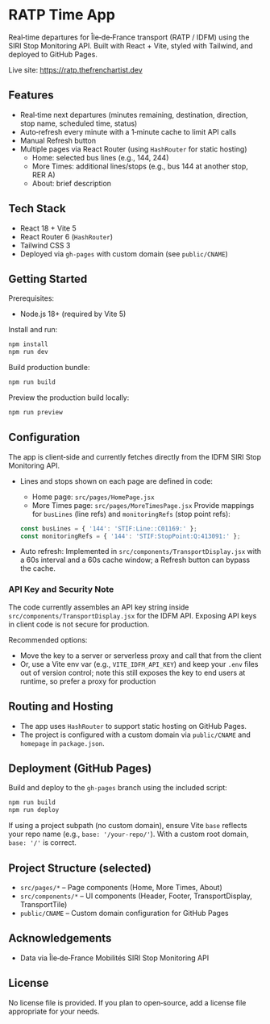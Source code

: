 # RATP Time App

Real‑time departures for Île‑de‑France transport (RATP / IDFM) using the SIRI Stop Monitoring API. Built with React + Vite, styled with Tailwind, and deployed to GitHub Pages.

Live site: https://ratp.thefrenchartist.dev

## Features
- Real‑time next departures (minutes remaining, destination, direction, stop name, scheduled time, status)
- Auto‑refresh every minute with a 1‑minute cache to limit API calls
- Manual Refresh button
- Multiple pages via React Router (using `HashRouter` for static hosting)
  - Home: selected bus lines (e.g., 144, 244)
  - More Times: additional lines/stops (e.g., bus 144 at another stop, RER A)
  - About: brief description

## Tech Stack
- React 18 + Vite 5
- React Router 6 (`HashRouter`)
- Tailwind CSS 3
- Deployed via `gh-pages` with custom domain (see `public/CNAME`)

## Getting Started
Prerequisites:
- Node.js 18+ (required by Vite 5)

Install and run:
```bash
npm install
npm run dev
```
Build production bundle:
```bash
npm run build
```
Preview the production build locally:
```bash
npm run preview
```

## Configuration
The app is client‑side and currently fetches directly from the IDFM SIRI Stop Monitoring API.

- Lines and stops shown on each page are defined in code:
  - Home page: `src/pages/HomePage.jsx`
  - More Times page: `src/pages/MoreTimesPage.jsx`
  Provide mappings for `busLines` (line refs) and `monitoringRefs` (stop point refs):
  ```js
  const busLines = { '144': 'STIF:Line::C01169:' };
  const monitoringRefs = { '144': 'STIF:StopPoint:Q:413091:' };
  ```

- Auto refresh: Implemented in `src/components/TransportDisplay.jsx` with a 60s interval and a 60s cache window; a Refresh button can bypass the cache.

### API Key and Security Note
The code currently assembles an API key string inside `src/components/TransportDisplay.jsx` for the IDFM API. Exposing API keys in client code is not secure for production.

Recommended options:
- Move the key to a server or serverless proxy and call that from the client
- Or, use a Vite env var (e.g., `VITE_IDFM_API_KEY`) and keep your `.env` files out of version control; note this still exposes the key to end users at runtime, so prefer a proxy for production

## Routing and Hosting
- The app uses `HashRouter` to support static hosting on GitHub Pages.
- The project is configured with a custom domain via `public/CNAME` and `homepage` in `package.json`.

## Deployment (GitHub Pages)
Build and deploy to the `gh-pages` branch using the included script:
```bash
npm run build
npm run deploy
```
If using a project subpath (no custom domain), ensure Vite `base` reflects your repo name (e.g., `base: '/your-repo/'`). With a custom root domain, `base: '/'` is correct.

## Project Structure (selected)
- `src/pages/*` – Page components (Home, More Times, About)
- `src/components/*` – UI components (Header, Footer, TransportDisplay, TransportTile)
- `public/CNAME` – Custom domain configuration for GitHub Pages

## Acknowledgements
- Data via Île‑de‑France Mobilités SIRI Stop Monitoring API

## License
No license file is provided. If you plan to open‑source, add a license file appropriate for your needs.
